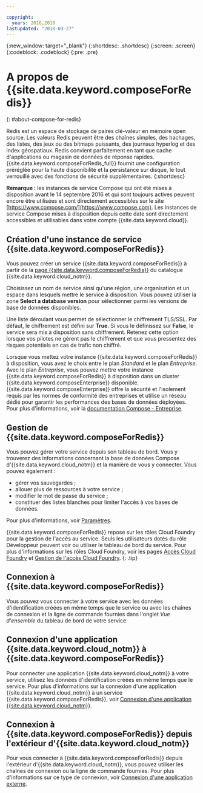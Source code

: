```yaml
---

copyright:
  years: 2016,2018
lastupdated: "2018-03-27"
---
```


{:new_window: target="_blank"}
{:shortdesc: .shortdesc}
{:screen: .screen}
{:codeblock: .codeblock}
{:pre: .pre}

# A propos de {{site.data.keyword.composeForRedis}}
{: #about-compose-for-redis}

Redis est un espace de stockage de paires clé-valeur en mémoire open source. Les valeurs Redis peuvent être des chaînes simples, des hachages, des listes, des jeux ou des bitmaps puissants, des journaux hyperlog et des index géospatiaux. Redis convient parfaitement en tant que cache d'applications ou magasin de données de réponse rapides. {{site.data.keyword.composeForRedis_full}} fournit une configuration préréglée pour la haute disponibilité et la persistance sur disque, le tout verrouillé avec des fonctions de sécurité supplémentaires.
{:shortdesc}

**Remarque :** les instances de service Compose qui ont été mises à disposition avant le 14 septembre 2016 et qui sont toujours actives peuvent encore être utilisées et sont directement accessibles sur le site [https://www.compose.com/](https://www.compose.com). Les instances de service Compose mises à disposition depuis cette date sont directement accessibles et utilisables dans votre compte {{site.data.keyword.cloud}}.

## Création d'une instance de service {{site.data.keyword.composeForRedis}}

Vous pouvez créer un service {{site.data.keyword.composeForRedis}} à partir de la [page {{site.data.keyword.composeForRedis}}](https://console.{DomainName}/catalog/services/compose-for-redis/) du catalogue {{site.data.keyword.cloud_notm}}.

Choisissez un nom de service ainsi qu'une région, une organisation et un espace dans lesquels mettre le service à disposition. Vous pouvez utiliser la zone **Select a database version** pour sélectionner parmi les versions de base de données disponibles.

Une liste déroulant vous permet de sélectionner le chiffrement TLS/SSL. Par défaut, le chiffrement est défini sur **True**. Si vous le définissez sur **False**, le service sera mis à disposition sans chiffrement. Retenez cette option lorsque vos pilotes ne gèrent pas le chiffrement et que vous pressentez des risques potentiels en cas de trafic non chiffré. 

Lorsque vous mettez votre instance {{site.data.keyword.composeForRedis}} à disposition, vous avez le choix entre le plan *Standard* et le plan *Entreprise*. Avec le plan *Entreprise*, vous pouvez mettre votre instance {{site.data.keyword.composeForRedis}} à disposition dans un cluster {{site.data.keyword.composeEnterprise}} disponible. {{site.data.keyword.composeEnterprise}} offre la sécurité et l'isolement requis par les normes de conformité des entreprises et utilise un réseau dédié pour garantir les performances des bases de données déployées. Pour plus d'informations, voir la [documentation Compose - Entreprise](../ComposeEnterprise/index.html).

## Gestion de {{site.data.keyword.composeForRedis}}

Vous pouvez gérer votre service depuis son tableau de bord. Vous y trouverez des informations concernant la base de données Compose d'{{site.data.keyword.cloud_notm}} et la manière de vous y connecter. Vous pouvez également :
- gérer vos sauvegardes ;
- allouer plus de ressources à votre service ;
- modifier le mot de passe du service ;
- constituer des listes blanches pour limiter l'accès à vos bases de données. 

Pour plus d'informations, voir [Paramètres](./dashboard-settings.html).

{{site.data.keyword.composeForRedis}} repose sur les rôles Cloud Foundry pour la gestion de l'accès au service. Seuls les utilisateurs dotés du rôle Développeur peuvent voir ou utiliser le tableau de bord du service. Pour plus d'informations sur les rôles Cloud Foundry, voir les pages [Accès Cloud Foundry](https://console.bluemix.net/docs/iam/cfaccess.html#cfaccess) et [Gestion de l'accès Cloud Foundry](https://console.bluemix.net/docs/iam/mngcf.html#mngcf).
{: .tip}

## Connexion à {{site.data.keyword.composeForRedis}}

Vous pouvez vous connecter à votre service avec les données d'identification créées en même temps que le service ou avec les chaînes de connexion et la ligne de commande fournies dans l'onglet *Vue d'ensemble* du tableau de bord de votre service.

## Connexion d'une application {{site.data.keyword.cloud_notm}} à {{site.data.keyword.composeForRedis}}

Pour connecter une application {{site.data.keyword.cloud_notm}} à votre service, utilisez les données d'identification créées en même temps que le service. Pour plus d'informations sur la connexion d'une application {{site.data.keyword.cloud_notm}} à un service {{site.data.keyword.composeForRedis}}, voir [Connexion d'une application {{site.data.keyword.cloud_notm}}](./connecting-bluemix-app.html).

## Connexion à {{site.data.keyword.composeForRedis}} depuis l'extérieur d'{{site.data.keyword.cloud_notm}}

Pour vous connecter à {{site.data.keyword.composeForRedis}} depuis l'extérieur d'{{site.data.keyword.cloud_notm}}, vous pouvez utiliser les chaînes de connexion ou la ligne de commande fournies. Pour plus d'informations sur ce type de connexion, voir [Connexion d'une application externe](./connecting-external.html).
